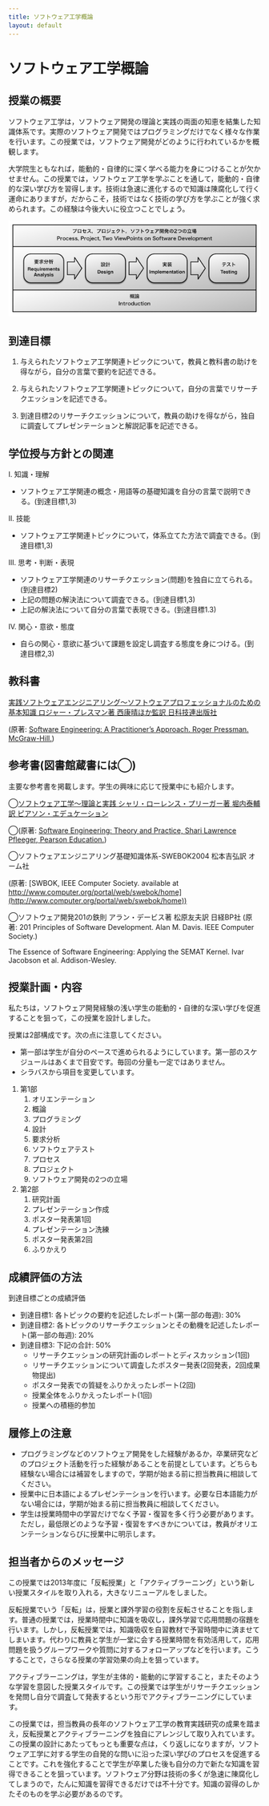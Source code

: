 ```yaml
---
title: ソフトウェア工学概論
layout: default
---
```

# ソフトウェア工学概論

## 授業の概要

ソフトウェア工学は，ソフトウェア開発の理論と実践の両面の知恵を結集した知識体系です。実際のソフトウェア開発ではプログラミングだけでなく様々な作業を行います。この授業では，ソフトウェア開発がどのように行われているかを概観します。

大学院生ともなれば，能動的・自律的に深く学べる能力を身につけることが欠かせません。この授業では，ソフトウェア工学を学ぶことを通して，能動的・自律的な深い学び方を習得します。技術は急速に進化するので知識は陳腐化して行く運命にありますが，だからこそ，技術ではなく技術の学び方を学ぶことが強く求められます。この経験は今後大いに役立つことでしょう。

![コース概要](SWEng-CourseStructure.png "コース概要")

## 到達目標

1. 与えられたソフトウェア工学関連トピックについて，教員と教科書の助けを得ながら，自分の言葉で要約を記述できる。

2. 与えられたソフトウェア工学関連トピックについて，自分の言葉でリサーチクエッションを記述できる。

3. 到達目標2のリサーチクエッションについて，教員の助けを得ながら，独自に調査してプレゼンテーションと解説記事を記述できる。

## 学位授与方針との関連

I. 知識・理解

* ソフトウェア工学関連の概念・用語等の基礎知識を自分の言葉で説明できる。(到達目標1,3)

II. 技能

* ソフトウェア工学関連トピックについて，体系立てた方法で調査できる。(到達目標1,3)

III. 思考・判断・表現

* ソフトウェア工学関連のリサーチクエッション(問題)を独自に立てられる。(到達目標2)
* 上記の問題の解決法について調査できる。(到達目標1,3)
* 上記の解決法について自分の言葉で表現できる。(到達目標1.3)

IV. 関心・意欲・態度

* 自らの関心・意欲に基づいて課題を設定し調査する態度を身につける。(到達目標2,3)

## 教科書

[実践ソフトウェアエンジニアリング〜ソフトウェアプロフェッショナルのための基本知識 ロジャー・プレスマン著 西康晴ほか監訳 日科技連出版社](http://www.amazon.co.jp/gp/product/4817161485/ref=as_li_ss_tl?ie=UTF8&camp=247&creative=7399&creativeASIN=4817161485&linkCode=as2&tag=zacky1972-22)

(原著: [Software Engineering: A Practitioner’s Approach. Roger Pressman. McGraw-Hill.](http://www.amazon.co.jp/gp/product/9814577383/ref=as_li_ss_tl?ie=UTF8&camp=247&creative=7399&creativeASIN=9814577383&linkCode=as2&tag=zacky1972-22))

## 参考書(図書館蔵書には◯)

主要な参考書を掲載します。学生の興味に応じて授業中にも紹介します。

◯[ソフトウェア工学〜理論と実践 シャリ・ローレンス・プリーガー著 堀内泰輔訳 ピアソン・エデュケーション](http://www.amazon.co.jp/gp/product/4894713683/ref=as_li_ss_tl?ie=UTF8&camp=247&creative=7399&creativeASIN=4894713683&linkCode=as2&tag=zacky1972-22)

◯(原著: [Software Engineering: Theory and Practice, Shari Lawrence Pfleeger, Pearson Education.](http://www.amazon.co.jp/gp/product/0136061699/ref=as_li_ss_tl?ie=UTF8&camp=247&creative=7399&creativeASIN=0136061699&linkCode=as2&tag=zacky1972-22))

◯ソフトウェアエンジニアリング基礎知識体系-SWEBOK2004 松本吉弘訳 オーム社

(原著: [SWBOK, IEEE Computer Society. available at http://www.computer.org/portal/web/swebok/home](http://www.computer.org/portal/web/swebok/home))

◯ソフトウェア開発201の鉄則 アラン・デービス著 松原友夫訳 日経BP社
(原著: 201 Principles of Software Development. Alan M. Davis. IEEE Computer Society.)

The Essence of Software Engineering: Applying the SEMAT Kernel. Ivar Jacobson et al. Addison-Wesley.

## 授業計画・内容

私たちは，ソフトウェア開発経験の浅い学生の能動的・自律的な深い学びを促進することを狙って，この授業を設計しました。

授業は2部構成です。次の点に注意してください。

* 第一部は学生が自分のペースで進められるようにしています。第一部のスケジュールはあくまで目安です。毎回の分量も一定ではありません。
* シラバスから項目を変更しています。

1. 第1部
	1. オリエンテーション
	2. 概論
	3. プログラミング
	4. 設計
	5. 要求分析
	6. ソフトウェアテスト
	7. プロセス
	8. プロジェクト
	9. ソフトウェア開発の2つの立場
2. 第2部
	1. 研究計画
	2. プレゼンテーション作成
	3. ポスター発表第1回
	4. プレゼンテーション洗練
	5. ポスター発表第2回
	6. ふりかえり

## 成績評価の方法

到達目標ごとの成績評価

* 到達目標1: 各トピックの要約を記述したレポート(第一部の毎週): 30%
* 到達目標2: 各トピックのリサーチクエッションとその動機を記述したレポート(第一部の毎週): 20%
* 到達目標3: 下記の合計: 50%
	* リサーチクエッションの研究計画のレポートとディスカッション(1回)
	* リサーチクエッションについて調査したポスター発表(2回発表，2回成果物提出)
	* ポスター発表での質疑をふりかえったレポート(2回)
	* 授業全体をふりかえったレポート(1回)
	* 授業への積極的参加

## 履修上の注意

* プログラミングなどのソフトウェア開発をした経験があるか，卒業研究などのプロジェクト活動を行った経験があることを前提としています。どちらも経験ない場合には補習をしますので，学期が始まる前に担当教員に相談してください。
* 授業中に日本語によるプレゼンテーションを行います。必要な日本語能力がない場合には，学期が始まる前に担当教員に相談してください。
* 学生は授業時間中の学習だけでなく予習・復習を多く行う必要があります。ただし，最低限どのような予習・復習をすべきかについては，教員がオリエンテーションならびに授業中に明示します。

## 担当者からのメッセージ

この授業では2013年度に「反転授業」と「アクティブラーニング」という新しい授業スタイルを取り入れる，大きなリニューアルをしました。

反転授業でいう「反転」は，授業と課外学習の役割を反転させることを指します。普通の授業では，授業時間中に知識を吸収し，課外学習で応用問題の宿題を行います。しかし，反転授業では，知識吸収を自習教材で予習時間中に済ませてしまいます。代わりに教員と学生が一堂に会する授業時間を有効活用して，応用問題を扱うグループワークや質問に対するフォローアップなどを行います。こうすることで，さらなる授業の学習効果の向上を狙っています。

アクティブラーニングは，学生が主体的・能動的に学習すること，またそのような学習を意図した授業スタイルです。この授業では学生がリサーチクエッションを発問し自分で調査して発表するという形でアクティブラーニングにしています。

この授業では，担当教員の長年のソフトウェア工学の教育実践研究の成果を踏まえ，反転授業とアクティブラーニングを独自にアレンジして取り入れています。この授業の設計にあたってもっとも重要な点は，くり返しになりますが，ソフトウェア工学に対する学生の自発的な問いに沿った深い学びのプロセスを促進することです。これを強化することで学生が卒業した後も自分の力で新たな知識を習得できることを狙っています。ソフトウェア分野は技術の多くが急速に陳腐化してしまうので，たんに知識を習得できるだけでは不十分です。知識の習得のしかたそのものを学ぶ必要があるのです。


